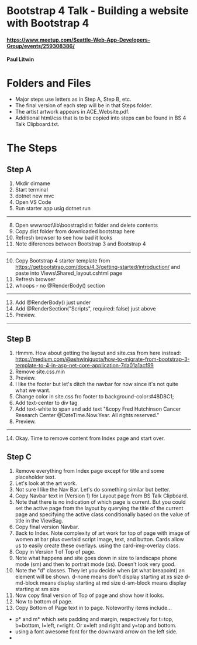 # Bootstrap 4 Talk - Building a website with Bootstrap 4
#### https://www.meetup.com/Seattle-Web-App-Developers-Group/events/259308386/
#### Paul Litwin

# Folders and Files
* Major steps use letters as in Step A, Step B, etc.
* The final version of each step will be in that Steps folder.
* The artist artwork appears in ACE_Website.pdf.
* Additional html/css that is to be copied into steps can be found in BS 4 Talk Clipboard.txt.

# The Steps

## Step A
1. Mkdir dirname
4. Start terminal
5. dotnet new mvc
6. Open VS Code
7. Run starter app usig dotnet run
---
8. Open wwwroot\lib\boostrap\dist folder and delete contents
9. Copy dist folder from downloaded bootstrap here
10. Refresh browser to see how bad it looks
12. Note diferences between Bootstrap 3 and Bootstrap 4
---
10. Copy Bootstrap 4 starter template from 
    https://getbootstrap.com/docs/4.3/getting-started/introduction/
    and paste into Views\Shared\_layout.cshtml page
11. Refresh browser
12. whoops - no @RenderBody() section
---
13. Add @RenderBody() just under <body> 
14. Add @RenderSection("Scripts", required: false) just above </body>
15. Preview.
---

## Step B
1. Hmmm. How about getting the layout and site.css from here instead: https://medium.com/@ashwinigupta/how-to-migrate-from-bootstrap-3-template-to-4-in-asp-net-core-application-7da01a1acf99
17. Remove site.css.min
18. Preview.
19. I like the footer but let's ditch the navbar for now since it's not quite what we want.
10. Change color in site.css fro footer to background-color:#48D8C1;
11. Add  text-center to div tag
12. Add text-white to span and add text "&copy Fred Hutchinson Cancer Research Center @DateTime.Now.Year. All rights reserved."
13. Preview.
---
14. Okay. Time to remove content from Index page and start over.

## Step C
1. Remove everything from Index page except for title and some placeholder text.
2. Let's look at the art work. 
3. Not sure I like the Nav Bar. Let's do something similar but better.
4. Copy Navbar text in (Version 1) for Layout page from BS Talk Clipboard.
5. Note that there is no indication of which page is current. But you could set the active page 
from the layout by querying the title of the current page and specifying the active class conditionally based on the value of title in the ViewBag.
6. Copy final version Navbar.
7. Back to Index. Note complexity of art work for top of page with image of women at bar plus overlaid script image, text, and button. Cards allow us to easily create these overlays.
using the card-img-overlay class.
7. Copy in Version 1 of Top of page.
8. Note what happens and site goes down in size to landscape phone mode (sm) and then to portrait mode (xs). Doesn't look very good.
9. Note the "d" classes. They let you decide when (at what breapoint) an element will be shown.
    d-none means don't display starting at xs size
    d-md-block means display starting at md size
    d-sm-block means display starting at sm size
8. Now copy final version of Top of page and show how it looks.
9. Now to bottom of page.
10. Copy Bottom of Page text in to page. Noteworthy items include...
 * p* and m* which sets padding and margin, respectively for t=top, b=bottom, l=left, r=right. Or x=left and right and y=top and bottom.
 * using a font awesome font for the downward arrow on the left side.
 * 
